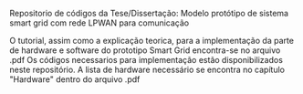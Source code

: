 Repositorio de códigos da Tese/Dissertação:
Modelo protótipo de sistema smart grid com rede LPWAN para comunicação

O tutorial, assim como a explicação teorica, para a implementação da parte de hardware e software do prototipo Smart Grid encontra-se no arquivo .pdf
Os códigos necessarios para implementação estão disponibilizados neste repositório.
A lista de hardware necessário se encontra no capítulo "Hardware" dentro do arquivo .pdf
